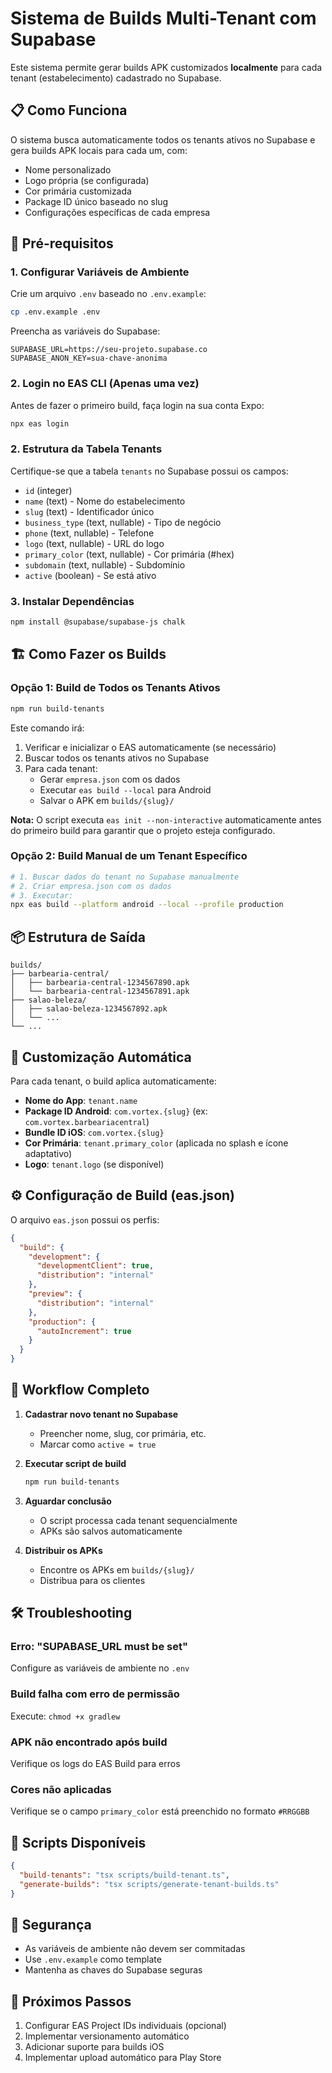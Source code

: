 
# Sistema de Builds Multi-Tenant com Supabase

Este sistema permite gerar builds APK customizados **localmente** para cada tenant (estabelecimento) cadastrado no Supabase.

## 📋 Como Funciona

O sistema busca automaticamente todos os tenants ativos no Supabase e gera builds APK locais para cada um, com:
- Nome personalizado
- Logo própria (se configurada)
- Cor primária customizada
- Package ID único baseado no slug
- Configurações específicas de cada empresa

## 🚀 Pré-requisitos

### 1. Configurar Variáveis de Ambiente

Crie um arquivo `.env` baseado no `.env.example`:

```bash
cp .env.example .env
```

Preencha as variáveis do Supabase:

```env
SUPABASE_URL=https://seu-projeto.supabase.co
SUPABASE_ANON_KEY=sua-chave-anonima
```

### 2. Login no EAS CLI (Apenas uma vez)

Antes de fazer o primeiro build, faça login na sua conta Expo:

```bash
npx eas login
```

### 2. Estrutura da Tabela Tenants

Certifique-se que a tabela `tenants` no Supabase possui os campos:

- `id` (integer)
- `name` (text) - Nome do estabelecimento
- `slug` (text) - Identificador único
- `business_type` (text, nullable) - Tipo de negócio
- `phone` (text, nullable) - Telefone
- `logo` (text, nullable) - URL do logo
- `primary_color` (text, nullable) - Cor primária (#hex)
- `subdomain` (text, nullable) - Subdomínio
- `active` (boolean) - Se está ativo

### 3. Instalar Dependências

```bash
npm install @supabase/supabase-js chalk
```

## 🏗️ Como Fazer os Builds

### Opção 1: Build de Todos os Tenants Ativos

```bash
npm run build-tenants
```

Este comando irá:
1. Verificar e inicializar o EAS automaticamente (se necessário)
2. Buscar todos os tenants ativos no Supabase
3. Para cada tenant:
   - Gerar `empresa.json` com os dados
   - Executar `eas build --local` para Android
   - Salvar o APK em `builds/{slug}/`

**Nota:** O script executa `eas init --non-interactive` automaticamente antes do primeiro build para garantir que o projeto esteja configurado.

### Opção 2: Build Manual de um Tenant Específico

```bash
# 1. Buscar dados do tenant no Supabase manualmente
# 2. Criar empresa.json com os dados
# 3. Executar:
npx eas build --platform android --local --profile production
```

## 📦 Estrutura de Saída

```
builds/
├── barbearia-central/
│   ├── barbearia-central-1234567890.apk
│   └── barbearia-central-1234567891.apk
├── salao-beleza/
│   ├── salao-beleza-1234567892.apk
│   └── ...
└── ...
```

## 🎨 Customização Automática

Para cada tenant, o build aplica automaticamente:

- **Nome do App**: `tenant.name`
- **Package ID Android**: `com.vortex.{slug}` (ex: `com.vortex.barbeariacentral`)
- **Bundle ID iOS**: `com.vortex.{slug}`
- **Cor Primária**: `tenant.primary_color` (aplicada no splash e ícone adaptativo)
- **Logo**: `tenant.logo` (se disponível)

## ⚙️ Configuração de Build (eas.json)

O arquivo `eas.json` possui os perfis:

```json
{
  "build": {
    "development": {
      "developmentClient": true,
      "distribution": "internal"
    },
    "preview": {
      "distribution": "internal"
    },
    "production": {
      "autoIncrement": true
    }
  }
}
```

## 🔄 Workflow Completo

1. **Cadastrar novo tenant no Supabase**
   - Preencher nome, slug, cor primária, etc.
   - Marcar como `active = true`

2. **Executar script de build**
   ```bash
   npm run build-tenants
   ```

3. **Aguardar conclusão**
   - O script processa cada tenant sequencialmente
   - APKs são salvos automaticamente

4. **Distribuir os APKs**
   - Encontre os APKs em `builds/{slug}/`
   - Distribua para os clientes

## 🛠️ Troubleshooting

### Erro: "SUPABASE_URL must be set"
Configure as variáveis de ambiente no `.env`

### Build falha com erro de permissão
Execute: `chmod +x gradlew`

### APK não encontrado após build
Verifique os logs do EAS Build para erros

### Cores não aplicadas
Verifique se o campo `primary_color` está preenchido no formato `#RRGGBB`

## 📝 Scripts Disponíveis

```json
{
  "build-tenants": "tsx scripts/build-tenant.ts",
  "generate-builds": "tsx scripts/generate-tenant-builds.ts"
}
```

## 🔐 Segurança

- As variáveis de ambiente não devem ser commitadas
- Use `.env.example` como template
- Mantenha as chaves do Supabase seguras

## 📱 Próximos Passos

1. Configurar EAS Project IDs individuais (opcional)
2. Implementar versionamento automático
3. Adicionar suporte para builds iOS
4. Implementar upload automático para Play Store
